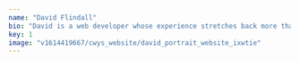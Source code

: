 ```yaml
---
name: "David Flindall"
bio: "David is a web developer whose experience stretches back more than 15 years to the days before the internet was invented. Coming up in agencies in London and Brighton, he's built big complex sites for behemoths such as Boots, Liberty, BBC and ITV and small, elegant digital experiences for the likes of Pished Fish and Camden Council. He's one of those rare finds: a digital savant who speaks fluent human, enabling him to interact directly with other humans, understand their problems and explain solutions with a calm expertise that inspires confidence in colleagues and clients alike. "
key: 1
image: "v1614419667/cwys_website/david_portrait_website_ixwtie"
---
```


